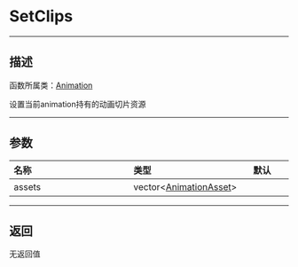 # SetClips
-----------------------------------------------------------------------------------------
## 描述

函数所属类：[Animation](/Api/Class/Animation/SandboxAnimation.md)

设置当前animation持有的动画切片资源

-----------------------------------------------------------------------------------------
## 参数

|<div style="width:200px">**名称**</div>|<div style="width:200px">**类型**</div>|<div style="width:200px">**默认**</div>|<div style="width:345px">**描述**</div>|
|:--------------------|:--------------------|:--------------------|:--------------------|
|assets|vector<[AnimationAsset](/Api/Class/Animation/SandboxAnimationAsset.md)>||多个动画切片资源|

-----------------------------------------------------------------------------------------
## 返回

无返回值
